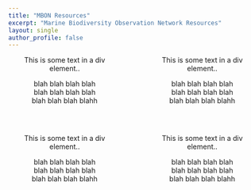 ```yaml
---
title: "MBON Resources"
excerpt: "Marine Biodiversity Observation Network Resources"
layout: single
author_profile: false
---
```


<div style="width:45%; float:left; text-align:center;">This is some text in a div element..

blah blah blah blah  
blah blah blah blah  
blah blah blah blahh

</div>

<div style="width:45%; float:right; text-align:center;">This is some text in a div element..

blah blah blah blah  
blah blah blah blah  
blah blah blah blahh

</div>
<div style="clear: both;"></div>
<p>&nbsp;</p>
<div style="width:45%; float:left; text-align:center;">This is some text in a div element..

blah blah blah blah  
blah blah blah blah  
blah blah blah blahh

</div>

<div style="width:45%; float:right; text-align:center;">This is some text in a div element..

blah blah blah blah  
blah blah blah blah  
blah blah blah blahh

</div>
